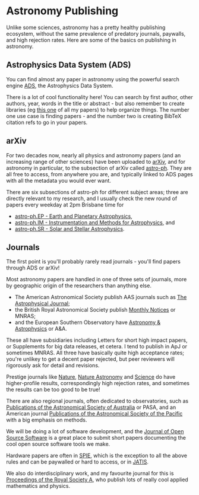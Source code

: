 # Astronomy Publishing

Unlike some sciences, astronomy has a pretty healthy publishing ecosystem, without the same prevalence of predatory journals, paywalls, and high rejection rates. Here are some of the basics on publishing in astronomy.

## Astrophysics Data System (ADS)

You can find almost any paper in astronomy using the powerful search engine [ADS](https://ui.adsabs.harvard.edu/), the Astrophysics Data System. 

There is a lot of cool functionality here! You can search by first author, other authors, year, words in the title or abstract - but also remember to create libraries (eg [this one](https://ui.adsabs.harvard.edu/user/libraries/QX_wxPK-R1OegPl7lkqqzA) of all my papers) to help organize things. The number one use case is finding papers - and the number two is creating BibTeX citation refs to go in your papers.

## arXiv

For two decades now, nearly all physics and astronomy papers (and an increasing range of other sciences) have been uploaded to [arXiv](https://arxiv.org/), and for astronomy in particular, to the subsection of arXiv called [astro-ph](https://arxiv.org/archive/astro-ph). They are all free to access, from anywhere you are, and typically linked to ADS pages with all the metadata you would ever want.

There are six subsections of astro-ph for different subject areas; three are directly relevant to my research, and I usually check the new round of papers every weekday at 2pm Brisbane time for 

- [astro-ph.EP - Earth and Planetary Astrophysics](https://arxiv.org/list/astro-ph.EP/recent), 
- [astro-ph.IM - Instrumentation and Methods for Astrophysics](https://arxiv.org/list/astro-ph.IM/recent), and 
- [astro-ph.SR - Solar and Stellar Astrophysics](https://arxiv.org/list/astro-ph.SR/recent). 

## Journals

The first point is you'll probably rarely read journals - you'll find papers through ADS or arXiv!

Most astronomy papers are handled in one of three sets of journals, more by geographic origin of the researchers than anything else. 

- The American Astronomical Society publish AAS journals such as [The Astrophysical Journal](https://iopscience.iop.org/journal/0004-637X); 
- the British Royal Astronomical Society publish [Monthly Notices](https://academic.oup.com/mnras) or MNRAS; 
- and the European Southern Observatory have [Astronomy & Astrophysics](https://www.aanda.org/) or A&A. 

These all have subsidiaries including Letters for short high impact papers, or Supplements for big data releases, et cetera. I tend to publish in ApJ or sometimes MNRAS. All three have basically quite high acceptance rates; you're unlikey to get a decent paper rejected, but peer reviewers will rigorously ask for detail and revisions.

Prestige journals like [Nature](https://www.nature.com/), [Nature Astronomy](https://www.nature.com/natastron/) and [Science](https://www.sciencemag.org/) do have higher-profile results, correspondingly high rejection rates, and sometimes the results can be too good to be true! 

There are also regional journals, often dedicated to observatories, such as [Publications of the Astronomical Society of Australia](https://www.cambridge.org/core/journals/publications-of-the-astronomical-society-of-australia) or PASA, and an American journal [Publications of the Astronomical Society of the Pacific](https://iopscience.iop.org/journal/1538-3873) with a big emphasis on methods.

We will be doing a lot of software development, and the [Journal of Open Source Software](https://joss.theoj.org/) is a great place to submit short papers documenting the cool open source software tools we make.

Hardware papers are often in [SPIE](https://spie.org/conferences-and-exhibitions/astronomical-telescopes-and-instrumentation), which is the exception to all the above rules and can be paywalled or hard to access, or in [JATIS](https://www.spiedigitallibrary.org/journals/journal-of-astronomical-telescopes-instruments-and-systems?SSO=1).

We also do interdisciplinary work, and my favourite journal for this is [Proceedings of the Royal Society A](https://royalsocietypublishing.org/journal/rspa), who publish lots of really cool applied mathematics and physics.